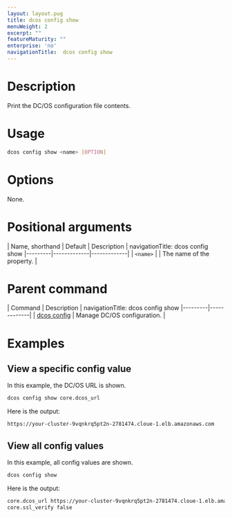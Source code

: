 ```yaml
---
layout: layout.pug
title: dcos config show
menuWeight: 2
excerpt: ""
featureMaturity: ""
enterprise: 'no'
navigationTitle:  dcos config show
---
```


<!-- This source repo for this topic is https://github.com/dcos/dcos-docs -->


# Description
Print the DC/OS configuration file contents.

# Usage

```bash
dcos config show <name> [OPTION]
``` 

# Options

None.

# Positional arguments

| Name, shorthand | Default | Description |
navigationTitle:  dcos config show
|---------|-------------|-------------|
| `<name>`   |             |  The name of the property. |

# Parent command

| Command | Description |
navigationTitle:  dcos config show
|---------|-------------|
| [dcos config](/docs/1.10/cli/command-reference/dcos-config/) |  Manage DC/OS configuration. |

# Examples

## View a specific config value

In this example, the DC/OS URL is shown.

```bash
dcos config show core.dcos_url
```

Here is the output:

```bash
https://your-cluster-9vqnkrq5pt2n-2781474.cloue-1.elb.amazonaws.com
```

## View all config values

In this example, all config values are shown.

```bash
dcos config show
```

Here is the output:

```bash
core.dcos_url https://your-cluster-9vqnkrq5pt2n-2781474.cloue-1.elb.amazonaws.com
core.ssl_verify false
```



